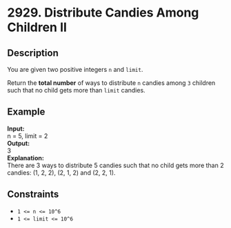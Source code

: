 # 2929. Distribute Candies Among Children II

## Description

You are given two positive integers `n` and `limit`.

Return the **total number** of ways to distribute `n` candies among `3` children such that no child gets more than `limit` candies.

## Example

**Input:**  
n = 5, limit = 2
<br>
**Output:**
<br>
3
<br>
**Explanation:**
<br>
There are 3 ways to distribute 5 candies such that no child gets more than 2 candies: (1, 2, 2), (2, 1, 2) and (2, 2, 1).

## Constraints

- `1 <= n <= 10^6`
- `1 <= limit <= 10^6`
